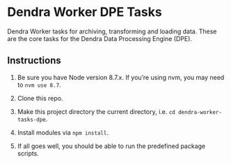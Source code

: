 # Dendra Worker DPE Tasks

Dendra Worker tasks for archiving, transforming and loading data. These are the core tasks for the Dendra Data Processing Engine (DPE).


## Instructions

1. Be sure you have Node version 8.7.x. If you’re using nvm, you may need to `nvm use 8.7`.

2. Clone this repo.

3. Make this project directory the current directory, i.e. `cd dendra-worker-tasks-dpe`.

4. Install modules via `npm install`.

5. If all goes well, you should be able to run the predefined package scripts.
